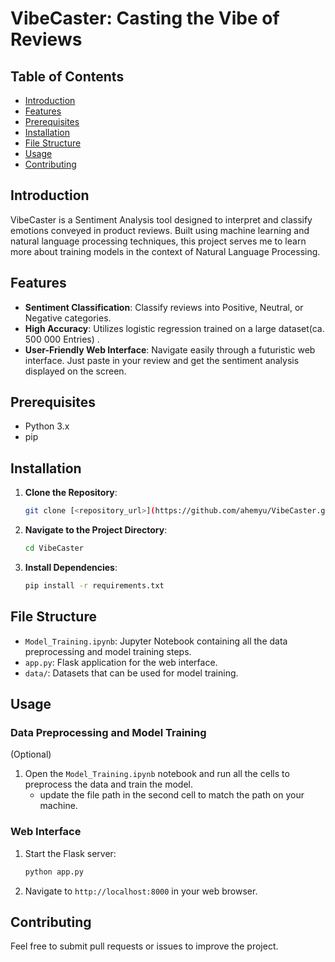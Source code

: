 # VibeCaster: Casting the Vibe of Reviews

<!-- ![VibeCaster Logo](/assets/logo.png)-->  <!-- Uncomment this line and add a logo image here -->

## Table of Contents

- [Introduction](#introduction)
- [Features](#features)
- [Prerequisites](#prerequisites)
- [Installation](#installation)
- [File Structure](#file-structure)
- [Usage](#usage)
- [Contributing](#contributing)

## Introduction

VibeCaster is a Sentiment Analysis tool designed to interpret and classify emotions conveyed in product reviews. Built using machine learning and natural language processing techniques, this project serves me to learn more about training models in the context of Natural Language Processing.

## Features

- **Sentiment Classification**: Classify reviews into Positive, Neutral, or Negative categories.
- **High Accuracy**: Utilizes logistic regression trained on a large dataset(ca. 500 000 Entries) .
- **User-Friendly Web Interface**: Navigate easily through a futuristic web interface. Just paste in your review and get the sentiment analysis displayed on the screen.

## Prerequisites

- Python 3.x
- pip

## Installation

1. **Clone the Repository**:
    ```bash
    git clone [<repository_url>](https://github.com/ahemyu/VibeCaster.git)
    ```

2. **Navigate to the Project Directory**:
    ```bash
    cd VibeCaster
    ```

3. **Install Dependencies**:
    ```bash
    pip install -r requirements.txt
    ```

## File Structure

- `Model_Training.ipynb`: Jupyter Notebook containing all the data preprocessing and model training steps.
- `app.py`: Flask application for the web interface.
- `data/`: Datasets that can be  used for model training.

## Usage

### Data Preprocessing and Model Training
(Optional)
1. Open the `Model_Training.ipynb` notebook and run all the cells to preprocess the data and train the model.
   - update the file path in the second cell to match the path on your machine.

### Web Interface

1. Start the Flask server:
    ```bash
    python app.py
    ```

2. Navigate to `http://localhost:8000` in your web browser.

## Contributing

Feel free to submit pull requests or issues to improve the project.
